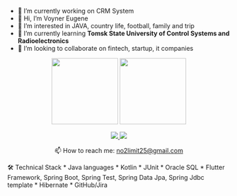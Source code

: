 - 🔭 I’m currently working on CRM System
- 👋 Hi, I’m Voyner Eugene
- 👀 I’m interested in JAVA, country life, football, family and trip
- 🌱 I’m currently learning <b>Tomsk State University of Control Systems and Radioelectronics</b>
- 💞️ I’m looking to collaborate on fintech, startup, it companies

<p align='center'>
   <a href="https://github-readme-stats.vercel.app/api?username=voynere&show_icons=true&count_private=true"><img
           height=150
           src="https://github-readme-stats.vercel.app/api?username=voynere&show_icons=true&count_private=true"/></a>
   <a href="https://github.com/voynere/github-readme-stats"><img height=150
                                                                  src="https://github-readme-stats.vercel.app/api/top-langs/?username=voynere&layout=compact"/></a>
</p>

<p align='center'>
   <a href="https://www.linkedin.com/in/voynere/">
       <img src="https://img.shields.io/badge/linkedin-%230077B5.svg?&style=for-the-badge&logo=linkedin&logoColor=white"/>
   </a>
   <a href="https://t.me/voynere">
       <img src="https://img.shields.io/badge/Telegram-2CA5E0?style=for-the-badge&logo=telegram&logoColor=white"/>
   </a>
<p align='center'>
   📫 How to reach me: <a href='mailto:no2limit25@gmail.com'>no2limit25@gmail.com</a>
</p>
🛠 Technical Stack
*   Java languages
*   Kotlin
*   JUnit
*   Oracle SQL
*   Flutter Framework, Spring Boot, Spring Test, Spring Data Jpa, Spring Jdbc template
*   Hibernate
*   GitHub/Jira
